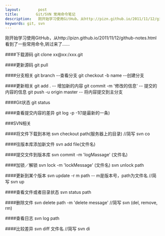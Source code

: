 ```yaml
---
layout:        post
title:        Git/SVN 常用命令笔记
description:   刚开始学习使用GitHub，从http://pizn.github.io/2011/11/12/github-notes.html看到了一些常用命令,转过来了......
keywords: git, svn
---
```

刚开始学习使用GitHub，从http://pizn.github.io/2011/11/12/github-notes.html看到了一些常用命令,转过来了......

####下载源码
    git clone xx@xx:/xxx.git
    
####更新源码
    git pull

####分支相关
    git branch --查看分支
    git checkout -b name  --创建分支
    
<!--more-->

####更新相关
    git add . -- 增加新的内容
    git commit -m '修改的信息' -- 提交的内容的信息
    git push -u origin master -- 将内容提交到主分支
    
####Git状态
    git status

####查看提交内容的差异
    git log -p -1(1是最新的一条)
 
###SVN相关

####将文件下载到本地
    svn checkout path(服务器上的目录)
    //简写 svn co

####往版本库添加新文件
    svn add file(文件名)

####提交文件到版本库
    svn commit -m 'logMassage' (文件名)
    
####加锁／解锁
    svn lock -m 'lockMessage' (文件名)
    svn unlock path

####更新到某个版本
    svn update -r m path -- m是版本号，path为文件名
    //简写 svn up

####查看文件或者目录状态
    svn status path
    
####删除文件
    svn delete path -m 'delete message'
    //简写 svn (del, remove, rm)
    
####查看日志
    svn log path
    
####比较差异
    svn diff 文件名
    //简写 svn di
